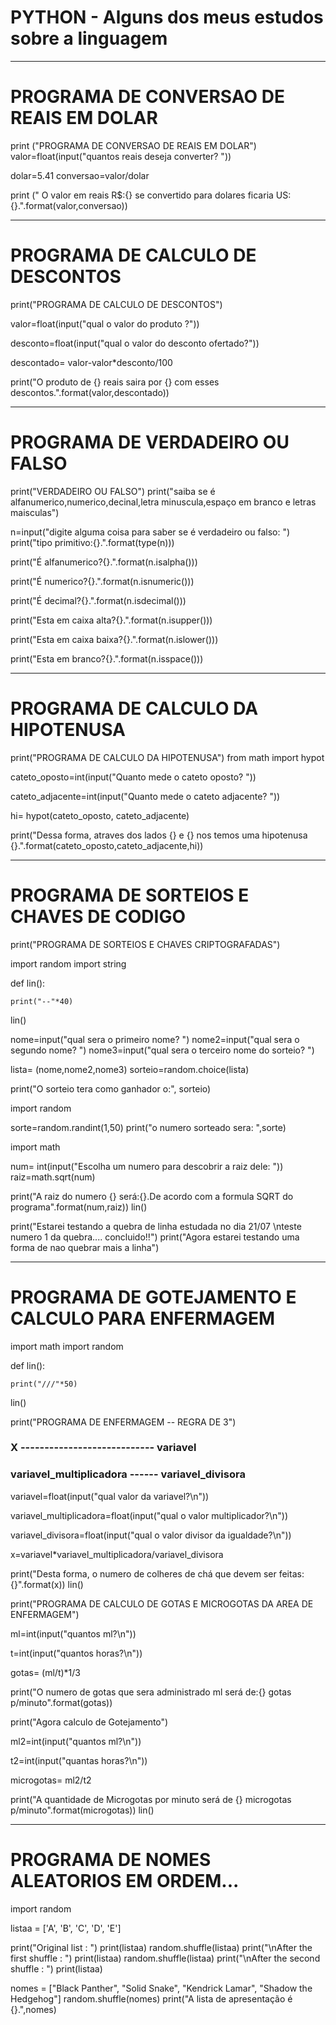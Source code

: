 # PYTHON - Alguns dos meus estudos sobre a linguagem
***
# PROGRAMA DE CONVERSAO DE REAIS EM DOLAR
print ("PROGRAMA DE CONVERSAO DE REAIS EM DOLAR")
valor=float(input("quantos reais deseja converter? "))

dolar=5.41
conversao=valor/dolar

print (" O valor em reais R$:{} se convertido para dolares ficaria US: {}.".format(valor,conversao))
***
# PROGRAMA DE CALCULO DE DESCONTOS
print("PROGRAMA DE CALCULO DE DESCONTOS")

valor=float(input("qual o valor do produto ?"))

desconto=float(input("qual o valor do desconto ofertado?"))

descontado= valor-valor*desconto/100

print("O produto de {} reais saira por {} com esses descontos.".format(valor,descontado))
***
# PROGRAMA DE VERDADEIRO OU FALSO
print("VERDADEIRO OU FALSO")
print("saiba se é alfanumerico,numerico,decinal,letra minuscula,espaço em branco e letras maisculas")

n=input("digite alguma coisa para saber se é verdadeiro ou falso: ")
print("tipo primitivo:{}.".format(type(n)))

print("É alfanumerico?{}.".format(n.isalpha()))

print("É numerico?{}.".format(n.isnumeric()))

print("É decimal?{}.".format(n.isdecimal()))

print("Esta em caixa alta?{}.".format(n.isupper()))

print("Esta em caixa baixa?{}.".format(n.islower()))

print("Esta em branco?{}.".format(n.isspace()))

***
# PROGRAMA DE CALCULO DA HIPOTENUSA
print("PROGRAMA DE CALCULO DA HIPOTENUSA")
from math import hypot

cateto_oposto=int(input("Quanto mede o cateto oposto? "))

cateto_adjacente=int(input("Quanto mede o cateto adjacente? "))

hi= hypot(cateto_oposto, cateto_adjacente)

print("Dessa forma, atraves dos lados {} e {} nos temos uma hipotenusa {}.".format(cateto_oposto,cateto_adjacente,hi))
***
# PROGRAMA DE SORTEIOS E CHAVES DE CODIGO
print("PROGRAMA DE SORTEIOS E CHAVES CRIPTOGRAFADAS")

import random
import string

def lin():

    print("--"*40)
    
lin()

nome=input("qual sera o primeiro nome? ")
nome2=input("qual sera o segundo nome? ")
nome3=input("qual sera o terceiro nome do sorteio? ")

lista= (nome,nome2,nome3)
sorteio=random.choice(lista)

print("O sorteio tera como ganhador o:", sorteio)

import random

sorte=random.randint(1,50)
print("o numero sorteado sera: ",sorte)

import math

num= int(input("Escolha um numero para descobrir a raiz dele: "))
raiz=math.sqrt(num)

print("A raiz do numero {} será:{}.De acordo com a formula SQRT do programa".format(num,raiz))
lin()

print("Estarei testando a quebra de linha estudada no dia 21/07 \nteste numero 1 da quebra.... concluido!!")
print("Agora estarei testando uma forma de nao quebrar mais a linha")
***
# PROGRAMA DE GOTEJAMENTO E CALCULO PARA ENFERMAGEM
import math
import random

def lin():

    print("///"*50)
    
lin()

print("PROGRAMA DE ENFERMAGEM -- REGRA DE 3")

### X ---------------------------- variavel

### variavel_multiplicadora ------ variavel_divisora

variavel=float(input("qual valor da variavel?\n"))

variavel_multiplicadora=float(input("qual o valor multiplicador?\n"))

variavel_divisora=float(input("qual o valor divisor da igualdade?\n"))

x=variavel*variavel_multiplicadora/variavel_divisora

print("Desta forma, o numero de colheres de chá que devem ser feitas:{}".format(x))
lin()

print("PROGRAMA DE CALCULO DE GOTAS E MICROGOTAS DA AREA DE ENFERMAGEM")

ml=int(input("quantos ml?\n"))

t=int(input("quantos horas?\n"))

gotas= (ml/t)*1/3

print("O numero de gotas que sera administrado ml será de:{} gotas p/minuto".format(gotas))

print("Agora calculo de Gotejamento")

ml2=int(input("quantos ml?\n"))

t2=int(input("quantas horas?\n"))

microgotas= ml2/t2

print("A quantidade de Microgotas por minuto será de {} microgotas p/minuto".format(microgotas))
lin()
***
# PROGRAMA DE NOMES ALEATORIOS EM ORDEM...
import random 
  
listaa = ['A', 'B', 'C', 'D', 'E'] 
  
print("Original list : ") 
print(listaa) 
random.shuffle(listaa) 
print("\nAfter the first shuffle : ") 
print(listaa) 
random.shuffle(listaa) 
print("\nAfter the second shuffle : ") 
print(listaa)

nomes = ["Black Panther", "Solid Snake", "Kendrick Lamar", "Shadow the Hedgehog"]
random.shuffle(nomes)
print("A lista de apresentação é {}.",nomes)
